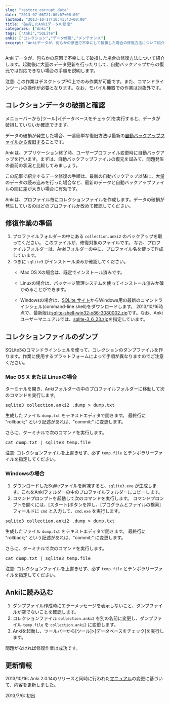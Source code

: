```yaml
---
slug: "restore_corrupt_data"
date: "2013-07-06T21:00:07+00:00"
lastmod: "2013-10-17T10:41:43+00:00"
title: "破損したAnkiデータの修復"
categories: ["Anki"]
tags: ["Anki","SQLite"]
anki: ["コレクション","データ修復","メンテナンス"]
excerpt: "Ankiデータが、何らかの原因で不幸にして破損した場合の修復方法について紹介します。"
---
```

<section id="preamble">
<p>Ankiデータが、何らかの原因で不幸にして破損した場合の修復方法について紹介します。起動後に大量のデータ更新を行ったりして、自動バックアップからの復元では対応できない場合の手順を説明します。</p>
<p>注意: この作業はデスクトップPC上でのみ作業が可能です。また、コマンドラインツールの操作が必要となります。なお、モバイル機器での作業は対象外です。</p>
</section>
<section id="コレクションデータの破損と確認">
  <div class="page-header">
    <h2>コレクションデータの破損と確認</h2>
  </div>
<p></p>
<p>メニューバーから[ツール]&gt;[データベースをチェック]を実行すると、データが破損していないか確認できます。</p>
<p>データの破損が発生した場合、一番簡単な復旧方法は最新の<a href="/anki_automatic_backup/">自動バックアップファイルから復旧する</a>ことです。</p>
<p>Ankiは、アプリケーション終了時、ユーザープロファイル変更時に自動バックアップを行います。まずは、自動バックアップファイルの復元を試みて、問題発生の直前の状況と比較してみましょう。</p>
<p>この記事で紹介するデータ修復の手順は、最新の自動バックアップ以降に、大量のデータの読み込みを行った場合など、最新のデータと自動バックアップファイルの間に差が大きい場合に有効です。</p>
<p>Ankiは、プロファイル毎にコレクションファイルを作成します。データの破損が発生しているのはどのプロファイルか改めて確認してください。</p>
</section>
<section id="修復作業の準備">
  <div class="page-header">
    <h2>修復作業の準備</h2>
  </div>
<ol>
<li>
プロファイルフォルダーの中にある <code>collection.anki2</code> のバックアップを取ってください。
このファイルが、修復対象のファイルです。
なお、プロファイルフォルダーは、Ankiフォルダーの中に、プロファイル名を使って作成しています。
</li>
<li>
つぎに <code>sqlite3</code> がインストール済みか確認してください。
<div class="ulist"><ul>
<li>
<p>
Mac OS Xの場合は、既定でインストール済みです。
</p>
</li>
<li>
<p>
Linuxの場合は、パッケージ管理システムを使ってインストール済みか確かめることができます。
</p>
</li>
<li>
<p>
Windowsの場合は、<a href="http://www.sqlite.org/download.html" target="_new">SQLite サイト</a>からWindows用の最新のコマンドラインシェル(command-line shell)をダウンロードします。
2013/10/16時点で、最新版は<a href="http://www.sqlite.org/2013/sqlite-shell-win32-x86-3080002.zip">sqlite-shell-win32-x86-3080002.zip</a>です。なお、Ankiユーザーマニュアルでは、<a href="http://www.sqlite.org/sqlite-3_6_23.zip">sqlite-3_6_23.zip</a>を指定しています。
</p>
</li>
</ul></div>
</li>
</ol>
</section>
<section id="コレクションファイルのダンプ">
  <div class="page-header">
    <h2>コレクションファイルのダンプ</h2>
  </div>
<p>SQLite3のコマンドラインシェルを使って、コレクションのダンプファイルを作ります。作業に使用するプラットフォームによって手順が異なりますのでご注意ください。</p>
<h3 id="mac_os_x_または_linuxの場合">Mac OS X または Linuxの場合</h3>
<p>ターミナルを開き、Ankiフォルダーの中のプロファイルフォルダーに移動して次のコマンドを実行します。</p>
<pre>sqlite3 collection.anki2 .dump &gt; dump.txt</pre>
<p>生成したファイル <code>dump.txt</code> をテキストエディタで開きます。
最終行に "rollback;" という記述があれば、"commit;" に変更します。</p>
<p>さらに、ターミナルで次のコマンドを実行します。</p>
<pre>cat dump.txt | sqlite3 temp.file</pre>
<p>注意: コレクションファイルを上書きせず、必ず <code>temp.file</code> とテンポラリーファイルを指定してください。</p>
<h3 id="windowsの場合">Windowsの場合</h3>
<ol>
<li>
ダウンロードしたSqliteファイルを解凍すると、<code>sqlite3.exe</code> が生成します。これをAnkiフォルダーの中のプロファイルフォルダーにコピーします。
</li>
<li>
コマンドプロンプトを起動して次のコマンドを実行します。
コマンドプロンプトを開くには、[スタート]ボタンを押し、[プログラムとファイルの検索]フィールドに <code>cmd</code> と入力して、<code>cmd.exe</code> を実行します。
</li>
</ol>
<pre>sqlite3 collection.anki2 .dump &gt; dump.txt</pre>
<p>生成したファイル <code>dump.txt</code> をテキストエディタで開きます。
最終行に "rollback;" という記述があれば、"commit;" に変更します。</p>
<p>さらに、ターミナルで次のコマンドを実行します。</p>
<pre>cat dump.txt | sqlite3 temp.file</pre>
<p>注意: コレクションファイルを上書きせず、必ず <code>temp.file</code> とテンポラリーファイルを指定してください。</p>
</section>
<section id="ankiに読み込む">
  <div class="page-header">
    <h2>Ankiに読み込む</h2>
  </div>
<ol>
<li>
ダンプファイル作成時にエラーメッセージを表示しないこと、ダンプファイルが空でないことを確認します。
</li>
<li>
コレクションファイル <code>collection.anki2</code> を別の名前に変更し、ダンプファイル <code>temp.file</code> を <code>collection.anki2</code> に変更します。
</li>
<li>
Ankiを起動し、ツールバーから[ツール]&gt;[データベースをチェック]を実行します。
</li>
</ol>
<p>問題がなければ修復作業は成功です。</p>
</section>
<section id="更新情報">
  <div class="page-header">
    <h2>更新情報</h2>
  </div>
<p>2013/10/16: Anki 2.0.14のリリースと同時に行われた<a href="http://ankisrs.net/docs/manual.html#corrupt-collections" target="_new">マニュアル</a>の変更に基づいて、内容を更新しました。</p>
<p>2013/7/6: 初出</p>
</section>


